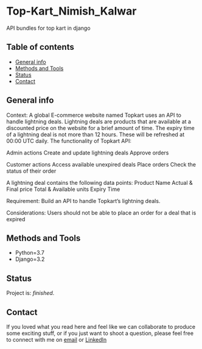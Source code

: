 # Top-Kart_Nimish_Kalwar
API bundles for top kart in django


## Table of contents

* [General info](#general-info)
* [Methods and Tools](#methods-and-tools)
* [Status](#status)
* [Contact](#contact)

## General info

  Context:
  A global E-commerce website named Topkart uses an API to handle lightning deals. Lightning deals are products that are available at a discounted price on the website for a brief   amount of time. The expiry time of a lightning deal is not more than 12 hours. These will be refreshed at 00:00 UTC daily. The functionality of Topkart API:

  Admin actions 
  Create and update lightning deals
  Approve orders

  Customer actions
  Access available unexpired deals
  Place orders 
  Check the status of their order


  A lightning deal contains the following data points:
  Product Name
  Actual & Final price
  Total & Available units
  Expiry Time

  Requirement:
  Build an API to handle Topkart’s lightning deals.

  Considerations:
  Users should not be able to place an order for a deal that is expired


## Methods and Tools

* Python=3.7 
* Django=3.2


 
## Status
Project is: _finished_.

## Contact
If you loved what you read here and feel like we can collaborate to produce some exciting stuff, or if you
just want to shoot a question, please feel free to connect with me on 
<a href="mailto:nimishkalwar1121@gmail.com">email</a> or 
<a href="https://www.linkedin.com/in/nimish-kalwar/" target="_blank">LinkedIn</a>
